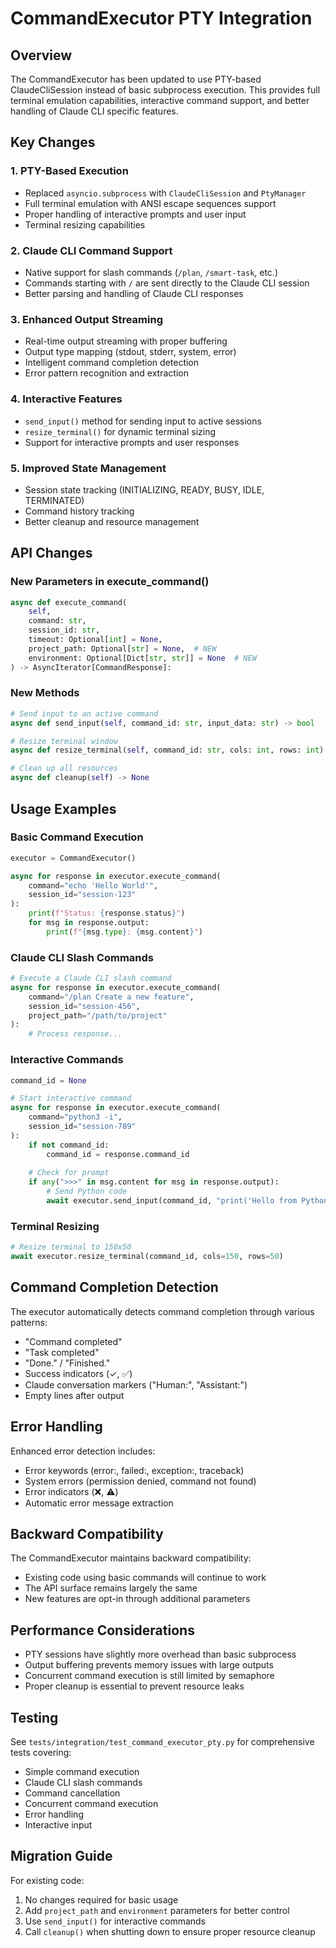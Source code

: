 # CommandExecutor PTY Integration

## Overview

The CommandExecutor has been updated to use PTY-based ClaudeCliSession instead of basic subprocess execution. This provides full terminal emulation capabilities, interactive command support, and better handling of Claude CLI specific features.

## Key Changes

### 1. PTY-Based Execution
- Replaced `asyncio.subprocess` with `ClaudeCliSession` and `PtyManager`
- Full terminal emulation with ANSI escape sequences support
- Proper handling of interactive prompts and user input
- Terminal resizing capabilities

### 2. Claude CLI Command Support
- Native support for slash commands (`/plan`, `/smart-task`, etc.)
- Commands starting with `/` are sent directly to the Claude CLI session
- Better parsing and handling of Claude CLI responses

### 3. Enhanced Output Streaming
- Real-time output streaming with proper buffering
- Output type mapping (stdout, stderr, system, error)
- Intelligent command completion detection
- Error pattern recognition and extraction

### 4. Interactive Features
- `send_input()` method for sending input to active sessions
- `resize_terminal()` for dynamic terminal sizing
- Support for interactive prompts and user responses

### 5. Improved State Management
- Session state tracking (INITIALIZING, READY, BUSY, IDLE, TERMINATED)
- Command history tracking
- Better cleanup and resource management

## API Changes

### New Parameters in execute_command()
```python
async def execute_command(
    self,
    command: str,
    session_id: str,
    timeout: Optional[int] = None,
    project_path: Optional[str] = None,  # NEW
    environment: Optional[Dict[str, str]] = None  # NEW
) -> AsyncIterator[CommandResponse]:
```

### New Methods
```python
# Send input to an active command
async def send_input(self, command_id: str, input_data: str) -> bool

# Resize terminal window
async def resize_terminal(self, command_id: str, cols: int, rows: int) -> bool

# Clean up all resources
async def cleanup(self) -> None
```

## Usage Examples

### Basic Command Execution
```python
executor = CommandExecutor()

async for response in executor.execute_command(
    command="echo 'Hello World'",
    session_id="session-123"
):
    print(f"Status: {response.status}")
    for msg in response.output:
        print(f"{msg.type}: {msg.content}")
```

### Claude CLI Slash Commands
```python
# Execute a Claude CLI slash command
async for response in executor.execute_command(
    command="/plan Create a new feature",
    session_id="session-456",
    project_path="/path/to/project"
):
    # Process response...
```

### Interactive Commands
```python
command_id = None

# Start interactive command
async for response in executor.execute_command(
    command="python3 -i",
    session_id="session-789"
):
    if not command_id:
        command_id = response.command_id
    
    # Check for prompt
    if any(">>>" in msg.content for msg in response.output):
        # Send Python code
        await executor.send_input(command_id, "print('Hello from Python!')\n")
```

### Terminal Resizing
```python
# Resize terminal to 150x50
await executor.resize_terminal(command_id, cols=150, rows=50)
```

## Command Completion Detection

The executor automatically detects command completion through various patterns:
- "Command completed"
- "Task completed"
- "Done." / "Finished."
- Success indicators (✓, ✅)
- Claude conversation markers ("Human:", "Assistant:")
- Empty lines after output

## Error Handling

Enhanced error detection includes:
- Error keywords (error:, failed:, exception:, traceback)
- System errors (permission denied, command not found)
- Error indicators (❌, ⚠️)
- Automatic error message extraction

## Backward Compatibility

The CommandExecutor maintains backward compatibility:
- Existing code using basic commands will continue to work
- The API surface remains largely the same
- New features are opt-in through additional parameters

## Performance Considerations

- PTY sessions have slightly more overhead than basic subprocess
- Output buffering prevents memory issues with large outputs
- Concurrent command execution is still limited by semaphore
- Proper cleanup is essential to prevent resource leaks

## Testing

See `tests/integration/test_command_executor_pty.py` for comprehensive tests covering:
- Simple command execution
- Claude CLI slash commands
- Command cancellation
- Concurrent command execution
- Error handling
- Interactive input

## Migration Guide

For existing code:
1. No changes required for basic usage
2. Add `project_path` and `environment` parameters for better control
3. Use `send_input()` for interactive commands
4. Call `cleanup()` when shutting down to ensure proper resource cleanup